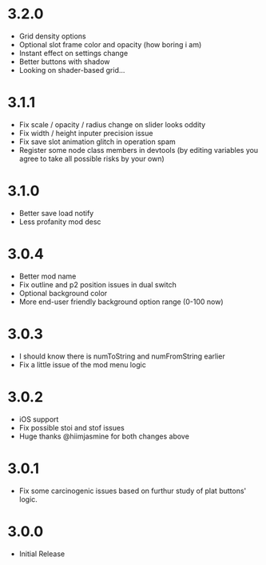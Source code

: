 # 3.2.0
- Grid density options
- Optional slot frame color and opacity (how boring i am)
- Instant effect on settings change
- Better buttons with shadow
- Looking on shader-based grid...

# 3.1.1
- Fix scale / opacity / radius change on slider looks oddity
- Fix width / height inputer precision issue
- Fix save slot animation glitch in operation spam
- Register some node class members in devtools (by editing variables you agree to take all possible risks by your own)

# 3.1.0
- Better save load notify
- Less profanity mod desc

# 3.0.4
- Better mod name
- Fix outline and p2 position issues in dual switch
- Optional background color
- More end-user friendly background option range (0-100 now)

# 3.0.3
- I should know there is numToString and numFromString earlier
- Fix a little issue of the mod menu logic

# 3.0.2
- iOS support
- Fix possible stoi and stof issues
- Huge thanks @hiimjasmine for both changes above

# 3.0.1
- Fix some carcinogenic issues based on furthur study of plat buttons' logic.

# 3.0.0
- Initial Release
